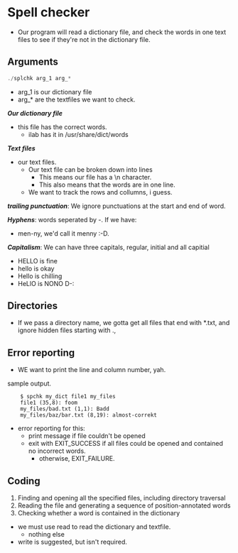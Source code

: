# Spell checker

- Our program will read a dictionary file, and check the words in one text files to see if they're not in the dictionary file.

## Arguments

```c
./splchk arg_1 arg_*
```
- arg_1 is our dictionary file
- arg_* are the textfiles we want to check.


***Our dictionary file***

- this file has the correct words.
    - ilab has it in /usr/share/dict/words

***Text files***

- our text files.
    - Our text file can be broken down into lines
        - This means our file has a \n character.
        - This also means that the words are in one line.
    - We want to track the rows and collumns, i guess.

***trailing punctuation***: We ignore punctuations at the start and end of word.

***Hyphens***: words seperated by -. If we have:
- men-ny, we'd call it menny :-D.

***Capitalism***: We can have three capitals, regular, initial and all capitial
- HELLO is fine
- hello is okay
- Hello is chilling
- HeLlO is NONO D-:


## Directories

- If we pass a directory name, we gotta get all files that end with *.txt, and ignore hidden files starting with ., 


## Error reporting

- WE want to print the line and column number, yah.

sample output. 

```
    $ spchk my_dict file1 my_files
    file1 (35,8): foom
    my_files/bad.txt (1,1): Badd
    my_files/baz/bar.txt (8,19): almost-correkt
```

- error reporting for this:
    - print message if file couldn't be opened
    - exit with EXIT_SUCCESS if all files could be opened and contained no incorrect words.
        - otherwise, EXIT_FAILURE.


## Coding

1. Finding and opening all the specified files, including directory traversal
2. Reading the file and generating a sequence of position-annotated words
3. Checking whether a word is contained in the dictionary


- we must use read to read the dictionary and textfile.
    - nothing else
- write is suggested, but isn't required.